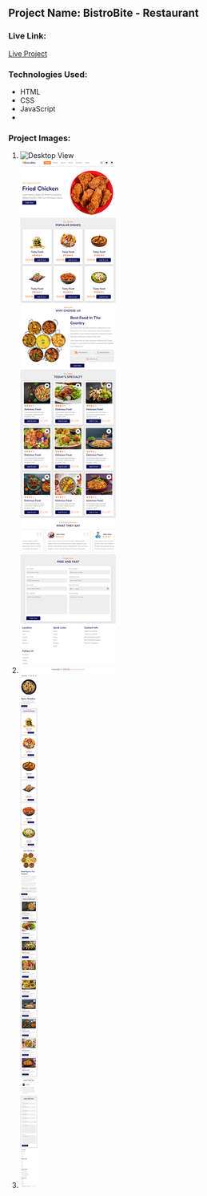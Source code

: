 ## Project Name: BistroBite - Restaurant

### Live Link:
[Live Project]([http://www.example.com](https://bistro-bite.vercel.app/))

### Technologies Used:
- HTML
- CSS
- JavaScript
- 
### Project Images:

1. ![Desktop View](https://raw.githubusercontent.com/asmaulhossain45/BistroBite/main/Images/BistroBite%20Laptop.png)
2. ![Tablet View](https://raw.githubusercontent.com/asmaulhossain45/BistroBite/main/Images/BistroBite%20Tablet.png)
3. ![Mobile View](https://raw.githubusercontent.com/asmaulhossain45/BistroBite/main/Images/BistroBite%20Mobile.png)
